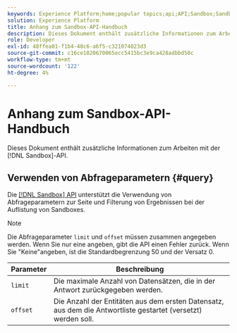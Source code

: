 ```yaml
---
keywords: Experience Platform;home;popular topics;api;API;Sandbox;Sandbox;Sandbox;Sandboxes;Sandboxes
solution: Experience Platform
title: Anhang zum Sandbox-API-Handbuch
description: Dieses Dokument enthält zusätzliche Informationen zum Arbeiten mit der Sandbox-API.
role: Developer
exl-id: 48ffea01-f1b4-48c6-a6f5-c321074023d3
source-git-commit: c16ce1020670065ecc5415bc3e9ca428adbbd50c
workflow-type: tm+mt
source-wordcount: '122'
ht-degree: 4%

---
```


# Anhang zum Sandbox-API-Handbuch

Dieses Dokument enthält zusätzliche Informationen zum Arbeiten mit der [!DNL Sandbox]-API.

## Verwenden von Abfrageparametern {#query}

Die [[!DNL Sandbox] API](https://www.adobe.io/experience-platform-apis/references/sandbox) unterstützt die Verwendung von Abfrageparametern zur Seite und Filterung von Ergebnissen bei der Auflistung von Sandboxes.

>[!NOTE]
>
>Die Abfrageparameter `limit` und `offset` müssen zusammen angegeben werden. Wenn Sie nur eine angeben, gibt die API einen Fehler zurück. Wenn Sie &quot;Keine&quot;angeben, ist die Standardbegrenzung 50 und der Versatz 0.

| Parameter | Beschreibung |
| --- | --- |
| `limit` | Die maximale Anzahl von Datensätzen, die in der Antwort zurückgegeben werden. |
| `offset` | Die Anzahl der Entitäten aus dem ersten Datensatz, aus dem die Antwortliste gestartet (versetzt) werden soll. |
